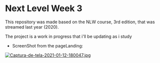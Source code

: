 # Next Level Week 3

This repository was made based on the NLW course, 3rd edition, that was streamed last year (2020).

The project is a work in progress that i'll be updating as i study


- ScreenShot from the pageLanding:

[![Captura-de-tela-2021-01-12-180047.jpg](https://i.postimg.cc/Hn1xcJr0/Captura-de-tela-2021-01-12-180047.jpg)](https://postimg.cc/mzVRKgNh)
